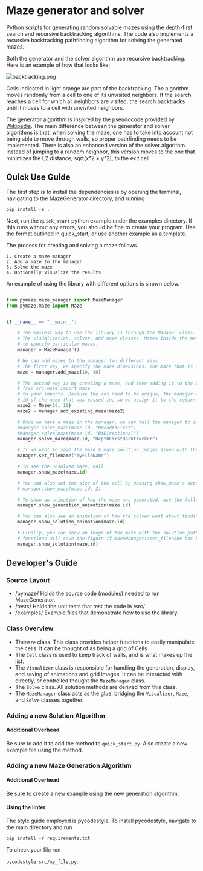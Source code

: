 # Maze generator and solver

Python scripts for generating random solvable mazes using the depth-first search and recursive backtracking algorithms. The code also implements a recursive backtracking pathfinding algorithm for solving the generated mazes.

Both the generator and the solver algorithm use recursive backtracking. Here is an example of how that looks like:

![backtracking.png](backtracking.png)

 Cells indicated in light orange are part of the backtracking. The algorithm moves randomly from a cell to one of its unvisited neighbors. If the search reaches a cell for which all neighbors are visited, the search backtracks until it moves to a cell with unvisited neighbors.

 The generator algorithm is inspired by the pseudocode provided by [Wikipedia](https://en.wikipedia.org/wiki/Maze_generation_algorithm). The main difference between the generator and solver algorithms is that, when solving the maze, one has to take into account not being able to move through walls, so proper pathfinding needs to be implemented. There is also an enhanced version of the solver algorithm. Instead of jumping to a random neighbor, this version moves to the one that minimizes the L2 distance, sqrt(x^2 + y^2), to the exit cell.

## Quick Use Guide

The first step is to install the dependencies is by opening the terminal, navigating to the MazeGenerator directory, and running

`pip install -e .`

Next, run the `quick_start` python example under the examples directory. If this runs without any errors,
you should be fine to create your program. Use the format outlined in quick_start, or use
another example as a template.

The process for creating and solving a maze follows.

    1. Create a maze manager
    2. Add a maze to the manager
    3. Solve the maze
    4. Optionally visualize the results

An example of using the library with different options is shown below.

```python

from pymaze.maze_manager import MazeManager
from pymaze.maze import Maze


if __name__ == "__main__":

    # The easiest way to use the library is through the Manager class. It acts as the glue between
    # The visualization, solver, and maze classes. Mazes inside the manager have unique ids that we use
    # to specify particular mazes.
    manager = MazeManager()

    # We can add mazes to the manager two different ways.
    # The first way, we specify the maze dimensions. The maze that is created gets returned back to you.
    maze = manager.add_maze(10, 10)

    # The second way is by creating a maze, and then adding it to the manager. Doing this will require you to add
    # from src.maze import Maze
    # to your imports. Because the ids need to be unique, the manager will ensure this happens. It may change the
    # id of the maze that was passed in, so we assign it to the return value to make sure we're using the updated maze.
    maze2 = Maze(10, 10)
    maze2 = manager.add_existing_maze(maze2)

    # Once we have a maze in the manager, we can tell the manager to solve it with a particular algorithm.
    #manager.solve_maze(maze.id, "BreadthFirst")
    #manager.solve_maze(maze.id, "BiDirectional")
    manager.solve_maze(maze.id, "DepthFirstBacktracker")

    # If we want to save the maze & maze solution images along with their animations, we need to let the manager know.
    manager.set_filename("myFileName")

    # To see the unsolved maze, call
    manager.show_maze(maze.id)

    # You can also set the size of the cell by passing show_maze's second argument. The default is 1.
    # manager.show_maze(maze.id, 2)

    # To show an animation of how the maze was generated, use the following line
    manager.show_generation_animation(maze.id)

    # You can also see an animation of how the solver went about finding the end
    manager.show_solution_animation(maze.id)

    # Finally, you can show an image of the maze with the solution path overlaid. All of these display
    # functions will save the figure if MazeManager::set_filename has been set.
    manager.show_solution(maze.id)
```

## Developer's Guide

### Source Layout

* /pymaze/   Holds the source code (modules) needed to run MazeGenerator.
* /tests/ Holds the unit tests that test the code in /src/
* /examples/ Example files that demonstrate how to use the library.

### Class Overview

* The`Maze` class. This class provides helper functions to easily manipulate the cells. It can be thought of as being a grid of Cells
* The `Cell` class is used to keep track of walls, and is what makes up the list.
* The `Visualizer` class is responsible for handling the generation, display, and saving of animations and grid images. It can be interacted with directly, or controlled thought the `MazeManager` class.
* The `Solve` class. All solution methods are derived from this class.
* The `MazeManager` class acts as the glue, bridging the `Visualizer`, `Maze`, and `Solve` classes together.

### Adding a new Solution Algorithm

#### Additional Overhead

Be sure to add it to add the method to `quick_start.py`. Also create a new example file using the method.

### Adding a new Maze Generation Algorithm

#### Additional Overhead

Be sure to create a new example using the new generation algorithm.

#### Using the linter

The style guide employed is pycodestyle. To install pycodestyle, navigate to the main directory and run

`pip install -r requirements.txt`

To check your file run

`pycodestyle src/my_file.py`.
